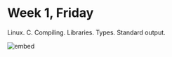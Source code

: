 # Week 1, Friday

Linux. C. Compiling. Libraries. Types. Standard output.

![embed](https://www.youtube.com/embed/Y2vC3G8qVxw)